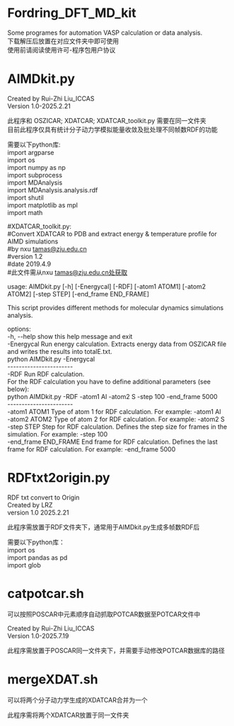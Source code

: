 # Fordring_DFT_MD_kit
Some programes for automation VASP calculation or data analysis.  
下载解压后放置在对应文件夹中即可使用  
使用前请阅读使用许可-程序包用户协议  

# AIMDkit.py
Created by Rui-Zhi Liu_ICCAS  
Version 1.0-2025.2.21  

此程序和 OSZICAR; XDATCAR; XDATCAR_toolkit.py 需要在同一文件夹  
目前此程序仅具有统计分子动力学模拟能量收敛及批处理不同帧数RDF的功能  

需要以下python库:  
import argparse  
import os  
import numpy as np  
import subprocess  
import MDAnalysis  
import MDAnalysis.analysis.rdf  
import shutil  
import matplotlib as mpl  
import math  

#XDATCAR_toolkit.py:  
#Convert XDATCAR to PDB and extract energy & temperature profile for AIMD simulations   
#by nxu tamas@zju.edu.cn  
#version 1.2  
#date 2019.4.9  
#此文件需从nxu tamas@zju.edu.cn处获取  

usage: AIMDkit.py [-h] [-Energycal] [-RDF] [-atom1 ATOM1] [-atom2 ATOM2] [-step STEP]
                  [-end_frame END_FRAME]  

This script provides different methods for molecular dynamics simulations analysis.  

options:  
  -h, --help            show this help message and exit  
  -Energycal            Run energy calculation. Extracts energy data from OSZICAR file and writes the results into totalE.txt.  
                        python AIMDkit.py -Energycal  
                        -----------------------  
  -RDF                  Run RDF calculation.  
                        For the RDF calculation you have to define additional parameters (see below):  
                        python AIMDkit.py -RDF -atom1 Al -atom2 S -step 100 -end_frame 5000  
                        -----------------------  
  -atom1 ATOM1          Type of atom 1 for RDF calculation. For example: -atom1 Al  
  -atom2 ATOM2          Type of atom 2 for RDF calculation. For example: -atom2 S  
  -step STEP            Step for RDF calculation. Defines the step size for frames in the simulation. For example: -step 100  
  -end_frame END_FRAME  End frame for RDF calculation. Defines the last frame for RDF calculation. For example: -end_frame 5000  

# RDFtxt2origin.py
RDF txt convert to Origin  
Created by LRZ  
version 1.0 2025.2.21  

此程序需放置于RDF文件夹下，通常用于AIMDkit.py生成多帧数RDF后  

需要以下python库：  
import os  
import pandas as pd  
import glob  

# catpotcar.sh
可以按照POSCAR中元素顺序自动抓取POTCAR数据至POTCAR文件中  

Created by Rui-Zhi Liu_ICCAS  
Version 1.0-2025.7.19  

此程序需放置于POSCAR同一文件夹下，并需要手动修改POTCAR数据库的路径  

# mergeXDAT.sh
可以将两个分子动力学生成的XDATCAR合并为一个  

此程序需将两个XDATCAR放置于同一文件夹  
